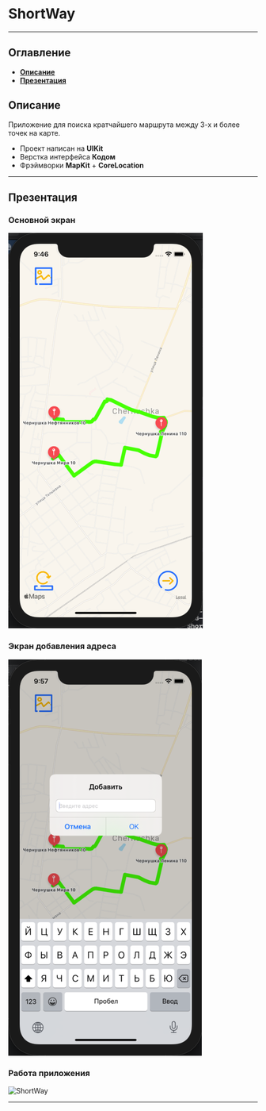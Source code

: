 # ShortWay
___
## Оглавление
- **[Описание](#Description)**
- **[Презентация](#Presentation)**

## <a id="Description"></a>Описание
Приложение для поиска кратчайшего маршрута между 3-х и более точек на карте.

- Проект написан на **UIKit**
- Верстка интерфейса **Кодом**
- Фрэймворки **MapKit** + **CoreLocation**
___

## <a id="Presentation"></a>Презентация
### Основной экран
![Main Screen](Documentation/MainScreen.png)
### Экран добавления адреса
![AddAddressDisplay](Documentation/AddAddressDisplay.png)
### Работа приложения
![ShortWay](Documentation/ShortWay.gif)
___


